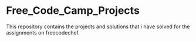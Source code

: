 # Free_Code_Camp_Projects
This repository contains the projects and solutions that i have solved for the assignments on freecodechef.
